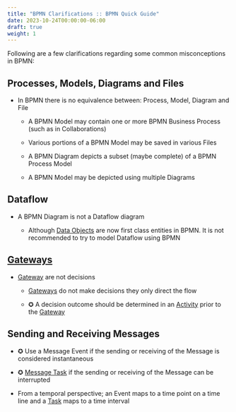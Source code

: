 ```yaml
---
title: "BPMN Clarifications :: BPMN Quick Guide"
date: 2023-10-24T00:00:00-06:00
draft: true
weight: 1
---
```


Following are a few clarifications regarding some common misconceptions in BPMN:

## [](https://www.bpmnquickguide.com/quickguide/bpmn-quick-guide/bpmn-clarifications.html#_processes_models_diagrams_and_files)Processes, Models, Diagrams and Files

*   In BPMN there is no equivalence between: Process, Model, Diagram and File
    
    *   A BPMN Model may contain one or more BPMN Business Process (such as in Collaborations)
        
    *   Various portions of a BPMN Model may be saved in various Files
        
    *   A BPMN Diagram depicts a subset (maybe complete) of a BPMN Process Model
        
    *   A BPMN Model may be depicted using multiple Diagrams
        
    

## [](https://www.bpmnquickguide.com/quickguide/bpmn-quick-guide/bpmn-clarifications.html#_dataflow)Dataflow

*   A BPMN Diagram is not a Dataflow diagram
    
    *   Although [Data Objects](https://www.bpmnquickguide.com/quickguide/bpmn-quick-guide/data.html) are now first class entities in BPMN. It is not recommended to try to model Dataflow using BPMN
        
    

## [](https://www.bpmnquickguide.com/quickguide/bpmn-quick-guide/bpmn-clarifications.html#_gateways)[Gateways](https://www.bpmnquickguide.com/quickguide/bpmn-quick-guide/gateway.html)

*   [Gateway](https://www.bpmnquickguide.com/quickguide/bpmn-quick-guide/gateway.html) are not decisions
    
    *   [Gateways](https://www.bpmnquickguide.com/quickguide/bpmn-quick-guide/gateway.html) do not make decisions they only direct the flow
        
    *   ✪ A decision outcome should be determined in an [Activity](https://www.bpmnquickguide.com/quickguide/bpmn-quick-guide/activity.html) prior to the [Gateway](https://www.bpmnquickguide.com/quickguide/bpmn-quick-guide/gateway.html)
        
    

## [](https://www.bpmnquickguide.com/quickguide/bpmn-quick-guide/bpmn-clarifications.html#_sending_and_receiving_messages)Sending and Receiving Messages

*   ✪ Use a Message Event if the sending or receiving of the Message is considered instantaneous
    
*   ✪ [Message Task](https://www.bpmnquickguide.com/quickguide/bpmn-quick-guide/tasks.html) if the sending or receiving of the Message can be interrupted
    
*   From a temporal perspective; an Event maps to a time point on a time line and a [Task](https://www.bpmnquickguide.com/quickguide/bpmn-quick-guide/tasks.html) maps to a time interval
